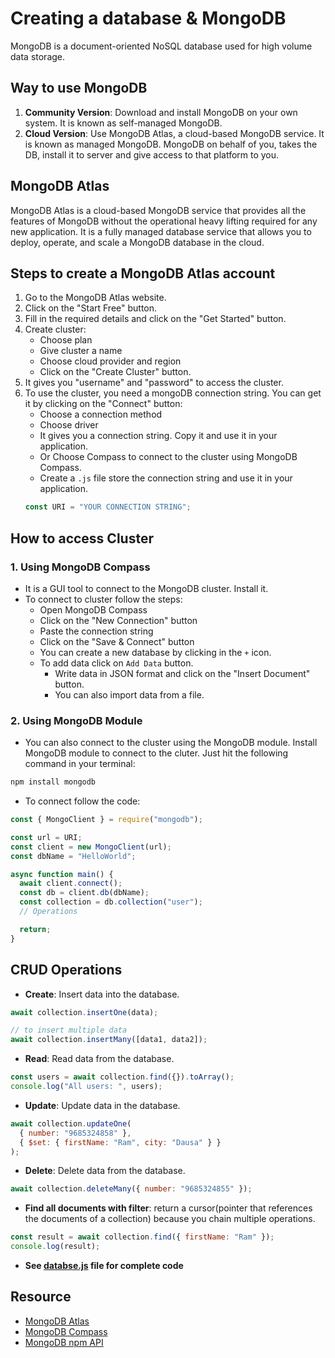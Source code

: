 # Creating a database & MongoDB

MongoDB is a document-oriented NoSQL database used for high volume data storage.

## Way to use MongoDB

1. **Community Version**: Download and install MongoDB on your own system. It is known as self-managed MongoDB.
2. **Cloud Version**: Use MongoDB Atlas, a cloud-based MongoDB service. It is known as managed MongoDB. MongoDB on behalf of you, takes the DB, install it to server and give access to that platform to you.

## MongoDB Atlas

MongoDB Atlas is a cloud-based MongoDB service that provides all the features of MongoDB without the operational heavy lifting required for any new application. It is a fully managed database service that allows you to deploy, operate, and scale a MongoDB database in the cloud.

## Steps to create a MongoDB Atlas account

1. Go to the MongoDB Atlas website.
2. Click on the "Start Free" button.
3. Fill in the required details and click on the "Get Started" button.
4. Create cluster:
   - Choose plan
   - Give cluster a name
   - Choose cloud provider and region
   - Click on the "Create Cluster" button.
5. It gives you "username" and "password" to access the cluster.
6. To use the cluster, you need a mongoDB connection string. You can get it by clicking on the "Connect" button:
   - Choose a connection method
   - Choose driver
   - It gives you a connection string. Copy it and use it in your application.
   - Or Choose Compass to connect to the cluster using MongoDB Compass.
   - Create a `.js` file store the connection string and use it in your application.
   ```js
   const URI = "YOUR CONNECTION STRING";
   ```

## How to access Cluster

### 1. Using MongoDB Compass

- It is a GUI tool to connect to the MongoDB cluster. Install it.
- To connect to cluster follow the steps:
  - Open MongoDB Compass
  - Click on the "New Connection" button
  - Paste the connection string
  - Click on the "Save & Connect" button
  - You can create a new database by clicking in the `+` icon.
  - To add data click on `Add Data` button.
    - Write data in JSON format and click on the "Insert Document" button.
    - You can also import data from a file.

### 2. Using MongoDB Module

- You can also connect to the cluster using the MongoDB module. Install MongoDB module to connect to the cluter. Just hit the following command in your terminal:

```bash
npm install mongodb
```

- To connect follow the code:

```js
const { MongoClient } = require("mongodb");

const url = URI;
const client = new MongoClient(url);
const dbName = "HelloWorld";

async function main() {
  await client.connect();
  const db = client.db(dbName);
  const collection = db.collection("user");
  // Operations

  return;
}
```

## CRUD Operations

- **Create**: Insert data into the database.

```js
await collection.insertOne(data);

// to insert multiple data
await collection.insertMany([data1, data2]);
```

- **Read**: Read data from the database.

```js
const users = await collection.find({}).toArray();
console.log("All users: ", users);
```

- **Update**: Update data in the database.

```js
await collection.updateOne(
  { number: "9685324858" },
  { $set: { firstName: "Ram", city: "Dausa" } }
);
```

- **Delete**: Delete data from the database.

```js
await collection.deleteMany({ number: "9685324855" });
```

- **Find all documents with filter**: return a cursor(pointer that references the documents of a collection) because you chain multiple operations.

```js
const result = await collection.find({ firstName: "Ram" });
console.log(result);
```
- **See [databse.js](./database.js) file for complete code**

## Resource
- [MongoDB Atlas](https://www.mongodb.com/cloud/atlas)
- [MongoDB Compass](https://www.mongodb.com/products/compass)
- [MongoDB npm API](https://mongodb.github.io/node-mongodb-native/Next/)